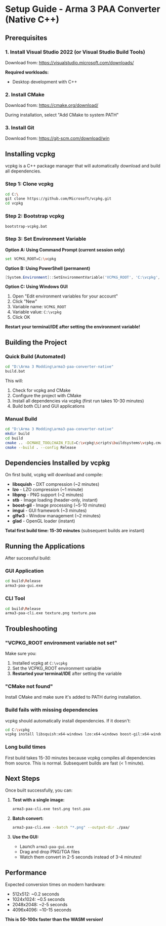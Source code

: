 # Setup Guide - Arma 3 PAA Converter (Native C++)

## Prerequisites

### 1. Install Visual Studio 2022 (or Visual Studio Build Tools)

Download from: https://visualstudio.microsoft.com/downloads/

**Required workloads:**
- Desktop development with C++

### 2. Install CMake

Download from: https://cmake.org/download/

During installation, select "Add CMake to system PATH"

### 3. Install Git

Download from: https://git-scm.com/download/win

## Installing vcpkg

vcpkg is a C++ package manager that will automatically download and build all dependencies.

### Step 1: Clone vcpkg

```bash
cd C:\
git clone https://github.com/Microsoft/vcpkg.git
cd vcpkg
```

### Step 2: Bootstrap vcpkg

```bash
bootstrap-vcpkg.bat
```

### Step 3: Set Environment Variable

**Option A: Using Command Prompt (current session only)**
```bash
set VCPKG_ROOT=C:\vcpkg
```

**Option B: Using PowerShell (permanent)**
```powershell
[System.Environment]::SetEnvironmentVariable('VCPKG_ROOT', 'C:\vcpkg', 'User')
```

**Option C: Using Windows GUI**
1. Open "Edit environment variables for your account"
2. Click "New"
3. Variable name: `VCPKG_ROOT`
4. Variable value: `C:\vcpkg`
5. Click OK

**Restart your terminal/IDE after setting the environment variable!**

## Building the Project

### Quick Build (Automated)

```bash
cd "D:\Arma 3 Modding\arma3-paa-converter-native"
build.bat
```

This will:
1. Check for vcpkg and CMake
2. Configure the project with CMake
3. Install all dependencies via vcpkg (first run takes 10-30 minutes)
4. Build both CLI and GUI applications

### Manual Build

```bash
cd "D:\Arma 3 Modding\arma3-paa-converter-native"
mkdir build
cd build
cmake .. -DCMAKE_TOOLCHAIN_FILE=C:\vcpkg\scripts\buildsystems\vcpkg.cmake
cmake --build . --config Release
```

## Dependencies Installed by vcpkg

On first build, vcpkg will download and compile:

- **libsquish** - DXT compression (~2 minutes)
- **lzo** - LZO compression (~1 minute)
- **libpng** - PNG support (~2 minutes)
- **stb** - Image loading (header-only, instant)
- **boost-gil** - Image processing (~5-10 minutes)
- **imgui** - GUI framework (~3 minutes)
- **glfw3** - Window management (~2 minutes)
- **glad** - OpenGL loader (instant)

**Total first build time: 15-30 minutes** (subsequent builds are instant)

## Running the Applications

After successful build:

### GUI Application
```bash
cd build\Release
arma3-paa-gui.exe
```

### CLI Tool
```bash
cd build\Release
arma3-paa-cli.exe texture.png texture.paa
```

## Troubleshooting

### "VCPKG_ROOT environment variable not set"

Make sure you:
1. Installed vcpkg at `C:\vcpkg`
2. Set the VCPKG_ROOT environment variable
3. **Restarted your terminal/IDE** after setting the variable

### "CMake not found"

Install CMake and make sure it's added to PATH during installation.

### Build fails with missing dependencies

vcpkg should automatically install dependencies. If it doesn't:

```bash
cd C:\vcpkg
vcpkg install libsquish:x64-windows lzo:x64-windows boost-gil:x64-windows imgui[opengl3-binding,glfw-binding]:x64-windows glfw3:x64-windows glad:x64-windows stb:x64-windows libpng:x64-windows
```

### Long build times

First build takes 15-30 minutes because vcpkg compiles all dependencies from source. This is normal. Subsequent builds are fast (< 1 minute).

## Next Steps

Once built successfully, you can:

1. **Test with a single image:**
   ```bash
   arma3-paa-cli.exe test.png test.paa
   ```

2. **Batch convert:**
   ```bash
   arma3-paa-cli.exe --batch "*.png" --output-dir ./paa/
   ```

3. **Use the GUI:**
   - Launch `arma3-paa-gui.exe`
   - Drag and drop PNG/TGA files
   - Watch them convert in 2-5 seconds instead of 3-4 minutes!

## Performance

Expected conversion times on modern hardware:

- 512x512: ~0.2 seconds
- 1024x1024: ~0.5 seconds
- 2048x2048: ~2-5 seconds
- 4096x4096: ~10-15 seconds

**This is 50-100x faster than the WASM version!**
